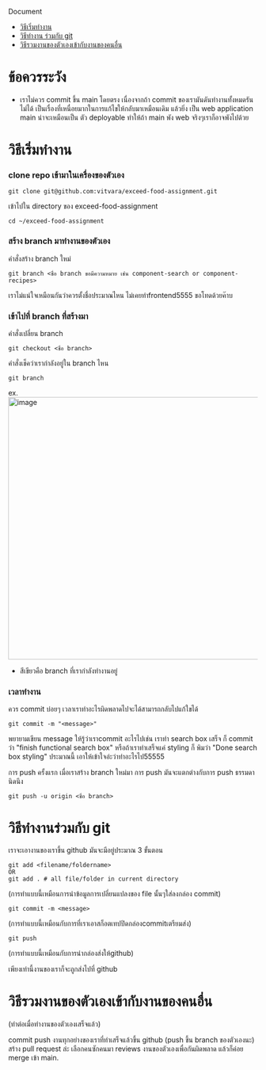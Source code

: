 Document
- [วิธีเริ่มทำงาน](https://github.com/vitvara/exceed-food-assignment/blob/main/How_to.md#%E0%B8%82%E0%B9%89%E0%B8%AD%E0%B8%84%E0%B8%A7%E0%B8%A3%E0%B8%A3%E0%B8%B0%E0%B8%A7%E0%B8%B1%E0%B8%87)
- [วิธีทำงาน ร่วมกับ git](https://github.com/vitvara/exceed-food-assignment/edit/main/How_to.md#%E0%B8%A7%E0%B8%B4%E0%B8%98%E0%B8%B5%E0%B8%97%E0%B8%B3%E0%B8%87%E0%B8%B2%E0%B8%99%E0%B8%A3%E0%B9%88%E0%B8%A7%E0%B8%A1%E0%B8%81%E0%B8%B1%E0%B8%9A-git)
- [วิธีรวมงานของตัวเองเข้ากับงานของคนอื่น](https://github.com/vitvara/exceed-food-assignment/edit/main/How_to.md#%E0%B8%A7%E0%B8%B4%E0%B8%98%E0%B8%B5%E0%B8%A3%E0%B8%A7%E0%B8%A1%E0%B8%87%E0%B8%B2%E0%B8%99%E0%B8%82%E0%B8%AD%E0%B8%87%E0%B8%95%E0%B8%B1%E0%B8%A7%E0%B9%80%E0%B8%AD%E0%B8%87%E0%B9%80%E0%B8%82%E0%B9%89%E0%B8%B2%E0%B8%81%E0%B8%B1%E0%B8%9A%E0%B8%87%E0%B8%B2%E0%B8%99%E0%B8%82%E0%B8%AD%E0%B8%87%E0%B8%84%E0%B8%99%E0%B8%AD%E0%B8%B7%E0%B9%88%E0%B8%99)

# ข้อควรระวัง
- เราไม่ควร commit ขึ้น main โดยตรง เนื่องจากถ้า commit ของเรามันดันทำงานทั้งหมดรันไม่ได้ เป็นเรื่องที่เหนื่อยมากในการแก้ไขให้กลับมาเหมือนเดิม
แล้วยิ่ง เป็น web application main น่าจะเหมือนเป็น ตัว deployable ทำให้ถ้า main พัง web จริงๆเราก็อาจพังไปด้วย

# วิธีเริ่มทำงาน
### clone repo เข้ามาในเครื่องของตัวเอง
```
git clone git@github.com:vitvara/exceed-food-assignment.git
```
เข้าไปใน directory ของ exceed-food-assignment
```
cd ~/exceed-food-assignment
```
### สร้าง branch มาทำงานของตัวเอง

คำสั่งสร้าง branch ใหม่
```
git branch <ชื่อ branch ขอมีความหมาย เช่น component-search or component-recipes>
```
เราไม่แน่ใจเหมือนกันว่าควรตั้งชื่อประมาณไหน ไม่เคยทำfrontend5555 ขอโทดด้วยค๊าบ
### เข้าไปที่ branch ที่สร้างมา

คำสั่งเปลี่ยน branch
```
git checkout <ชื่อ branch>
```
คำสั่งเช็คว่าเรากำลังอยู่ใน branch ไหน
```
git branch
```
ex.
<img width="530" alt="image" src="https://user-images.githubusercontent.com/69972884/152742901-f133f823-78b8-427a-aab5-1a4072781c74.png">

* สีเขียวคือ branch ที่เรากำลังทำงานอยู่

### เวลาทำงาน

ควร commit บ่อยๆ เวลาเราทำอะไรผิดพลาดไปจะได้สามารถกลับไปแก้ใขได้
```
git commit -m "<message>"
```
พยายามเขียน message ให้รู้ว่าเราcommit อะไรไปเช่น
เราทำ search box เสร็จ ก็ commit ว่า "finish functional search box"
หรือถ้าเราทำเสร็จแค่ styling ก็ พิมว่า "Done search box styling"
ประมาณนี้ เอาให้เข้าใจอ่ะว่าทำอะไรไป55555

การ push ครั้งแรก
เมื่อเราสร้าง branch ใหม่มา การ push มันจะแตกต่างกับการ push ธรรมดานิดนึง
```
git push -u origin <ชื่อ branch>
```

# วิธีทำงานร่วมกับ git

เราจะเอางานของเราขึ้น github มันจะมีอยู่ประมาณ 3 ขั้นตอน

```
git add <filename/foldername>
OR
git add . # all file/folder in current directory
```
(การทำแบบนี้เหมือนการนำข้อมูลการเปลี่ยนแปลงของ file นั้นๆใส่ลงกล่อง commit)

```
git commit -m <message>
```
(การทำแบบนี้เหมือนกับการที่เราเอาสก็อตเทปปิดกล่องcommitเตรียมส่ง)

```
git push
```
(การทำแบบนี้เหมือนกับการนำกล่องส่งให้github)

เพียงเท่านี้งานของเราก็จะถูกส่งไปที่ github

# วิธีรวมงานของตัวเองเข้ากับงานของคนอื่น
(ทำต่อเมื่อทำงานของตัวเองเสร็จแล้ว)

commit push งานทุกอย่างของเราที่ทำเสร็จแล้วขึ้น github (push ขึ้น branch ของตัวเองนะ)
สร้าง pull request ล่ะ เลือกคนซักคนมา reviews งานของตัวเองเพื่อกันผิดพลาด
แล้วก็ค่อย merge เข้า main.



 
